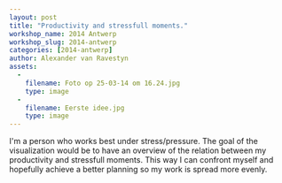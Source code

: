 ```yaml
---
layout: post
title: "Productivity and stressfull moments."
workshop_name: 2014 Antwerp
workshop_slug: 2014-antwerp
categories: [2014-antwerp]
author: Alexander van Ravestyn
assets:
  -
    filename: Foto op 25-03-14 om 16.24.jpg
    type: image
  -
    filename: Eerste idee.jpg
    type: image
---
```

I'm a person who works best under stress/pressure. 
The goal of the visualization would be to have an overview of the relation between my productivity and stressfull moments.
This way I can confront myself and hopefully achieve a better planning so my work is spread more evenly.
